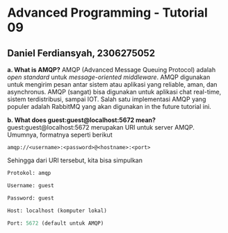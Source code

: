 # Advanced Programming - Tutorial 09
## Daniel Ferdiansyah, 2306275052

**a. What is AMQP?**
AMQP (Advanced Message Queuing Protocol) adalah *open standard* untuk *message-oriented middleware*. AMQP digunakan untuk mengirim pesan antar sistem atau aplikasi yang reliable, aman, dan asynchronus. AMQP (sangat) bisa digunakan untuk aplikasi chat real-time, sistem terdistribusi, sampai IOT. Salah satu implementasi AMQP yang populer adalah RabbitMQ yang akan digunakan in the future tutorial ini.

**b. What does guest:guest@localhost:5672 mean?**
guest:guest@localhost:5672 merupakan URI untuk server AMQP. Umumnya, formatnya seperti berikut

`amqp://<username>:<password>@<hostname>:<port>`

Sehingga dari URI tersebut, kita bisa simpulkan 

```python
Protokol: amqp

Username: guest

Password: guest

Host: localhost (komputer lokal)

Port: 5672 (default untuk AMQP)
```
